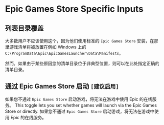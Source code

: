 # Epic Games Store Specific Inputs

## 列表目录覆盖

大多数用户不应该使用这个，因为他们使用标准的 `Epic Games Store` 安装，在那里游戏清单将被放置在例如 Windows 上的 `C:\ProgramData\Epic\EpicGamesLauncher\Data\Manifests`。

然而，如果由于某些原因您的清单目录位于非典型位置，则可以在此处指定正确的清单目录。

## 通过 Epic Games Store 启动 `[建议启用]`

如果您不通过 `Epic Games Store` 启动游戏，将无法在游戏中使用 Epic 的在线服务。 This toggle lets you set whether games will launch via the Epic Games Store or directly. 如果您不通过 `Epic Games Store` 启动游戏，将无法在游戏中使用 Epic 的在线服务。
